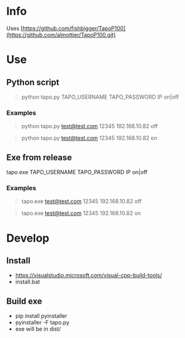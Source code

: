 # Info
 Uses [https://github.com/fishbigger/TapoP100](https://github.com/almottier/TapoP100.git)
 
 # Use

## Python script
> python tapo.py TAPO_USERNAME TAPO_PASSWORD IP on|off

### Examples
> python tapo.py test@test.com 12345 192.168.10.82 off

> python tapo.py test@test.com 12345 192.168.10.82 on

## Exe from release
tapo.exe TAPO_USERNAME TAPO_PASSWORD IP on|off

### Examples

> tapo.exe test@test.com 12345 192.168.10.82 off

> tapo.exe test@test.com 12345 192.168.10.82 on

# Develop 
## Install
- https://visualstudio.microsoft.com/visual-cpp-build-tools/
- install.bat

## Build exe
- pip install pyinstaller
- pyinstaller -F tapo.py
- exe will be in dist/

